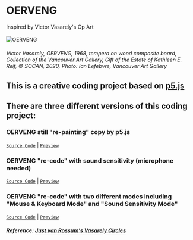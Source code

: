 # OERVENG
Inspired by Victor Vasarely's Op Art<br><br>
![OERVENG](https://vagallery.s3.us-west-2.amazonaws.com/wp-content/uploads/2020/09/09160917/VAG-2000.38.41.jpg)<br>
###### Victor Vasarely, OERVENG, 1968, tempera on wood composite board, Collection of the Vancouver Art Gallery, Gift of the Estate of Kathleen E. Reif, © SOCAN, 2020, Photo: Ian Lefebvre, Vancouver Art Gallery
## This is a creative coding project based on [p5.js](https://p5js.org/)<br>
## There are three different versions of this coding project:<br>
   ### OERVENG still "re-painting" copy by p5.js<br>
   [`Source Code`](https://github.com/ShinghoiXu/OERVENG/tree/main/OERVENG_still_re-painting_copy) | [`Preview`](https://preview.p5js.org/Chengkai/present/rhjGUFukj)<br>
   ### OERVENG "re-code" with sound sensitivity (microphone needed)<br>
   [`Source Code`](https://github.com/ShinghoiXu/OERVENG/tree/main/OERVENG_audio_sensitive) | [`Preview`](https://editor.p5js.org/Chengkai/sketches/6cAwwiZje)<br>
   ### OERVENG "re-code" with two different modes including "Mouse & Keyboard Mode" and "Sound Sensitivity Mode"<br>
   [`Source Code`](https://github.com/ShinghoiXu/OERVENG/tree/main/OERVENG_two_modes_combined) | [`Preview`](https://editor.p5js.org/Chengkai/sketches/Ro9qwKo-I)<br>
##### Reference: [Just van Rossum's Vasarely Circles](http://dailydrawbot.tumblr.com/post/136811506080/circles-after-victor-vasarely-source-code)
